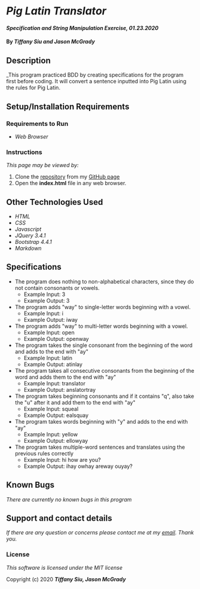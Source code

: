 # _Pig Latin Translator_

#### _Specification and String Manipulation Exercise, 01.23.2020_

#### By _**Tiffany Siu and Jason McGrady**_

## Description

_This program practiced BDD by creating specifications for the program first before coding.  It will convert a sentence inputted into Pig Latin using the rules for Pig Latin.

## Setup/Installation Requirements

### Requirements to Run

* _Web Browser_

### Instructions

*This page may be viewed by:*

1. Clone the [repository](https://github.com/TSiu88/pig-latin.git) from my [GitHub page](https://github.com/TSiu88)
2. Open the **index.html** file in any web browser.

## Other Technologies Used
* _HTML_
* _CSS_
* _Javascript_
* _JQuery 3.4.1_
* _Bootstrap 4.4.1_
* _Markdown_

## Specifications

* The program does nothing to non-alphabetical characters, since they do not contain consonants or vowels.
  * Example Input: 3
  * Example Output: 3
* The program adds "way" to single-letter words beginning with a vowel.
  * Example Input: i
  * Example Output: iway
* The program adds "way" to multi-letter words beginning with a vowel.
  * Example Input: open
  * Example Output: openway
* The program takes the single consonant from the beginning of the word and adds to the end with "ay"
  * Example Input: latin
  * Example Output: atinlay
* The program takes all consecutive consonants from the beginning of the word and adds them to the end with "ay"
  * Example Input: translator
  * Example Output: anslatortray
* The program takes beginning consonants and if it contains "q", also take the "u" after it and add them to the end with "ay"
  * Example Input: squeal
  * Example Output: ealsquay
* The program takes words beginning with "y" and adds to the end with "ay"
  * Example Input: yellow
  * Example Output: ellowyay
* The program takes multiple-word sentences and translates using the previous rules correctly
  * Example Input: hi how are you?
  * Example Output: ihay owhay areway ouyay?

## Known Bugs

_There are currently no known bugs in this program_

## Support and contact details

_If there are any question or concerns please contact me at my [email](mailto:tsiu88@gmail.com). Thank you._

### License

*This software is licensed under the MIT license*

Copyright (c) 2020 **_Tiffany Siu, Jason McGrady_**
